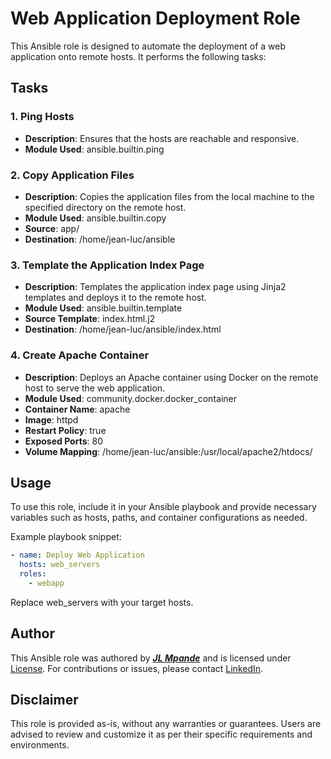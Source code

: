 # Web Application Deployment Role

This Ansible role is designed to automate the deployment of a web application onto remote hosts. It performs the following tasks:

## Tasks

### 1. Ping Hosts
- **Description**: Ensures that the hosts are reachable and responsive.
- **Module Used**: ansible.builtin.ping

### 2. Copy Application Files
- **Description**: Copies the application files from the local machine to the specified directory on the remote host.
- **Module Used**: ansible.builtin.copy
- **Source**: app/
- **Destination**: /home/jean-luc/ansible

### 3. Template the Application Index Page
- **Description**: Templates the application index page using Jinja2 templates and deploys it to the remote host.
- **Module Used**: ansible.builtin.template
- **Source Template**: index.html.j2
- **Destination**: /home/jean-luc/ansible/index.html

### 4. Create Apache Container
- **Description**: Deploys an Apache container using Docker on the remote host to serve the web application.
- **Module Used**: community.docker.docker_container
- **Container Name**: apache
- **Image**: httpd
- **Restart Policy**: true
- **Exposed Ports**: 80
- **Volume Mapping**: /home/jean-luc/ansible:/usr/local/apache2/htdocs/

## Usage

To use this role, include it in your Ansible playbook and provide necessary variables such as hosts, paths, and container configurations as needed.

Example playbook snippet:

```yaml
- name: Deploy Web Application
  hosts: web_servers
  roles:
    - webapp
```

Replace web_servers with your target hosts.

## Author

This Ansible role was authored by [***JL Mpande***](https://www.linkedin.com/in/jean-luc-mpande-75981a23b/) and is licensed under [License](https://github.com/JL-Omega/Ansible-project/blob/main/LICENSE). For contributions or issues, please contact [LinkedIn](https://www.linkedin.com/in/jean-luc-mpande-75981a23b/).

## Disclaimer
This role is provided as-is, without any warranties or guarantees. Users are advised to review and customize it as per their specific requirements and environments.